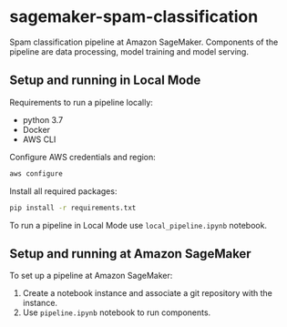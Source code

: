 # sagemaker-spam-classification
Spam classification pipeline at Amazon SageMaker. Components of the pipeline are data processing, model training and model serving.

## Setup and running in Local Mode

Requirements to run a pipeline locally:
* python 3.7
* Docker
* AWS CLI

Configure AWS credentials and region:
```bash
aws configure
```

Install all required packages:
```bash
pip install -r requirements.txt
```

To run a pipeline in Local Mode use `local_pipeline.ipynb` notebook.

## Setup and running at Amazon SageMaker

To set up a pipeline at Amazon SageMaker:
1. Create a notebook instance and associate a git repository with the instance.
2. Use `pipeline.ipynb` notebook to run components.
 